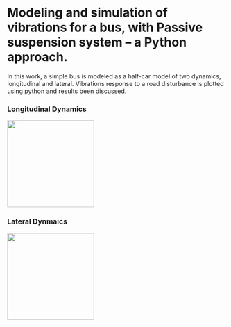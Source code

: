 # Modeling and simulation of vibrations for a bus, with Passive suspension system – a Python approach.

In this work, a simple bus is modeled as a half-car model of two dynamics,
longitudinal and lateral. Vibrations response to a road disturbance is plotted
using python and results been discussed.

### Longitudinal Dynamics

<img src="https://github.com/RamiSketcher/MEE42201-Mechanical-Vibrations/blob/master/Coursework-Tasks/Task-1/Photos/HCMLong.png" height="200" />

### Lateral Dynmaics

<img src="https://github.com/RamiSketcher/MEE42201-Mechanical-Vibrations/blob/master/Coursework-Tasks/Task-1/Photos/HCMLat.png" height="200" />